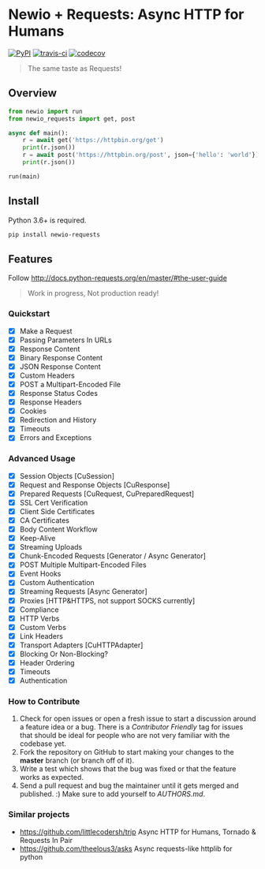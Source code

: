 # Newio + Requests: Async HTTP for Humans

[![PyPI](https://img.shields.io/pypi/pyversions/curequests.svg)](https://pypi.python.org/pypi/curequests)
[![travis-ci](https://api.travis-ci.org/guyskk/curequests.svg?branch=master)](https://travis-ci.org/guyskk/curequests) [![codecov](https://codecov.io/gh/guyskk/curequests/branch/master/graph/badge.svg)](https://codecov.io/gh/guyskk/curequests)
> The same taste as Requests!

## Overview

```python
from newio import run
from newio_requests import get, post

async def main():
    r = await get('https://httpbin.org/get')
    print(r.json())
    r = await post('https://httpbin.org/post', json={'hello': 'world'})
    print(r.json())

run(main)
```

## Install

Python 3.6+ is required.

```bash
pip install newio-requests
```

## Features

Follow http://docs.python-requests.org/en/master/#the-user-guide

> Work in progress, Not production ready!

### Quickstart

- [x] Make a Request
- [x] Passing Parameters In URLs
- [x] Response Content
- [x] Binary Response Content
- [x] JSON Response Content
- [x] Custom Headers
- [x] POST a Multipart-Encoded File
- [x] Response Status Codes
- [x] Response Headers
- [x] Cookies
- [x] Redirection and History
- [x] Timeouts
- [x] Errors and Exceptions

### Advanced Usage

- [x] Session Objects [CuSession]
- [x] Request and Response Objects [CuResponse]
- [x] Prepared Requests [CuRequest, CuPreparedRequest]
- [x] SSL Cert Verification
- [x] Client Side Certificates
- [x] CA Certificates
- [x] Body Content Workflow
- [x] Keep-Alive
- [x] Streaming Uploads
- [x] Chunk-Encoded Requests [Generator / Async Generator]
- [x] POST Multiple Multipart-Encoded Files
- [x] Event Hooks
- [x] Custom Authentication
- [x] Streaming Requests [Async Generator]
- [x] Proxies [HTTP&HTTPS, not support SOCKS currently]
- [x] Compliance
- [x] HTTP Verbs
- [x] Custom Verbs
- [x] Link Headers
- [x] Transport Adapters [CuHTTPAdapter]
- [x] Blocking Or Non-Blocking?
- [x] Header Ordering
- [x] Timeouts
- [x] Authentication

### How to Contribute

1. Check for open issues or open a fresh issue to start a discussion around a feature idea or a bug. There is a *Contributor Friendly* tag for issues that should be ideal for people who are not very familiar with the codebase yet.
2. Fork the repository on GitHub to start making your changes to the **master** branch (or branch off of it).
3. Write a test which shows that the bug was fixed or that the feature works as expected.
4. Send a pull request and bug the maintainer until it gets merged and published. :) Make sure to add yourself to *AUTHORS.md*.

### Similar projects

- https://github.com/littlecodersh/trip
  Async HTTP for Humans, Tornado & Requests In Pair
- https://github.com/theelous3/asks
  Async requests-like httplib for python
